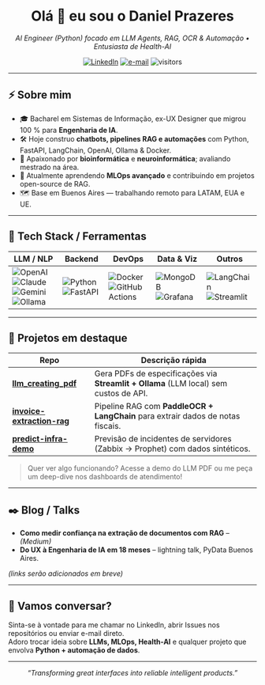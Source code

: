 <!-- Perfil GitHub – README.md -->
<h1 align="center">Olá 👋 eu sou o Daniel Prazeres</h1>

<p align="center">
  <em>AI Engineer (Python) focado em LLM Agents, RAG, OCR & Automação • Entusiasta de Health-AI</em>
</p>

<p align="center">
  <a href="https://www.linkedin.com/in/danielmprazeres"><img src="https://img.shields.io/badge/LinkedIn-danielmprazeres-blue?logo=linkedin" alt="LinkedIn"></a>
  <a href="mailto:contato@danielprazeres.com"><img src="https://img.shields.io/badge/e-mail-contato@danielprazeres.com-darkred" alt="e-mail"></a>
  <img src="https://img.shields.io/badge/visitors-000000?style=flat&color=blue" alt="visitors">
</p>

---

## ⚡ Sobre mim
- 🎓 Bacharel em Sistemas de Informação, ex-UX Designer que migrou 100 % para **Engenharia de IA**.  
- 🛠️ Hoje construo **chatbots, pipelines RAG e automações** com Python, FastAPI, LangChain, OpenAI, Ollama & Docker.  
- 🚀 Apaixonado por **bioinformática** e **neuroinformática**; avaliando mestrado na área.  
- 🌱 Atualmente aprendendo **MLOps avançado** e contribuindo em projetos open-source de RAG.  
- 🗺 Base em Buenos Aires — trabalhando remoto para LATAM, EUA e UE.

---

## 🧰  Tech Stack / Ferramentas

| LLM / NLP | Backend | DevOps | Data & Viz | Outros |
|-----------|---------|--------|-----------|--------|
| ![OpenAI](https://img.shields.io/badge/OpenAI-000000?logo=openai) ![Claude](https://img.shields.io/badge/Claude-353535) ![Gemini](https://img.shields.io/badge/Gemini-4285F4) ![Ollama](https://img.shields.io/badge/Ollama-3DDC84) | ![Python](https://img.shields.io/badge/Python-3776AB?logo=python) ![FastAPI](https://img.shields.io/badge/FastAPI-009688) | ![Docker](https://img.shields.io/badge/Docker-2496ED?logo=docker) ![GitHub Actions](https://img.shields.io/badge/GitHub_Actions-2088FF?logo=githubactions) | ![MongoDB](https://img.shields.io/badge/MongoDB-4EA94B?logo=mongodb) ![Grafana](https://img.shields.io/badge/Grafana-F46800?logo=grafana) | ![LangChain](https://img.shields.io/badge/LangChain-ffffff?logo=data:image/png;base64,iVBORw0KGgo=) ![Streamlit](https://img.shields.io/badge/Streamlit-FF4B4B?logo=streamlit) |

---

## 📌 Projetos em destaque

| Repo | Descrição rápida |
|------|------------------|
| [**llm_creating_pdf**](https://github.com/danielprazeres/llm_creating_pdf) | Gera PDFs de especificações via **Streamlit + Ollama** (LLM local) sem custos de API. |
| [**invoice-extraction-rag**](https://github.com/danielprazeres/invoice-extraction-rag) | Pipeline RAG com **PaddleOCR + LangChain** para extrair dados de notas fiscais. |
| [**predict-infra-demo**](https://github.com/danielprazeres/predict-infra-demo) | Previsão de incidentes de servidores (Zabbix → Prophet) com dados sintéticos. |

> Quer ver algo funcionando? Acesse a demo do LLM PDF ou me peça um deep-dive nos dashboards de atendimento!  

---

## ✒️ Blog / Talks
- **Como medir confiança na extração de documentos com RAG** – *(Medium)*  
- **Do UX à Engenharia de IA em 18 meses** – lightning talk, PyData Buenos Aires.

*(links serão adicionados em breve)*

---

## 🤝 Vamos conversar?
Sinta-se à vontade para me chamar no LinkedIn, abrir Issues nos repositórios ou enviar e-mail direto.  
Adoro trocar ideia sobre **LLMs, MLOps, Health-AI** e qualquer projeto que envolva **Python + automação de dados**.

---

<p align="center">
  <em>“Transforming great interfaces into reliable intelligent products.”</em>
</p>
